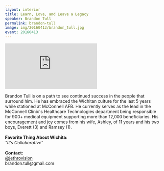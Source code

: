 ```yaml
---
layout: interior
title: Learn, Love, and Leave a Legacy
speaker: Brandon Tull
permalink: brandon-tull
image: img/20160413/brandon_tull.jpg
event: 20160413
---
```


<div class='embed-container'><iframe src='https://www.youtube.com/embed/-Adb-jOj-BM' frameborder='0' allowfullscreen></iframe></div>

<section class="bg-dark" id="events">
  <div class="container text-center">
    <div class="col-lg-6 col-sm-8 col-lg-offset-3 col-sm-offset-2">
      <p>
        Brandon Tull is on a path to see continued success in the people that surround him.  He has embraced the Wichitan culture for the last 5 years while stationed at McConnell AFB.  He currently serves as the lead in the McConnell Clinic's Healthcare Technologies department being responsible for 900+ medical equipment supporting more than 12,000 beneficiaries.  His encouragement and joy comes from his wife, Ashley, of 11 years and his two boys, Everett (3) and Ramsey (1).<br><br><strong>Favorite Thing About Wichita:</strong><br><i>“It’s Collaborative”</i><br><br><strong>Contact:</strong><br><a href="https://twitter.com/jethrovision" target="_blank">@jethrovision</a><br>brandon.tull@gmail.com
      </p>
    </div>
  </div>
</section>
